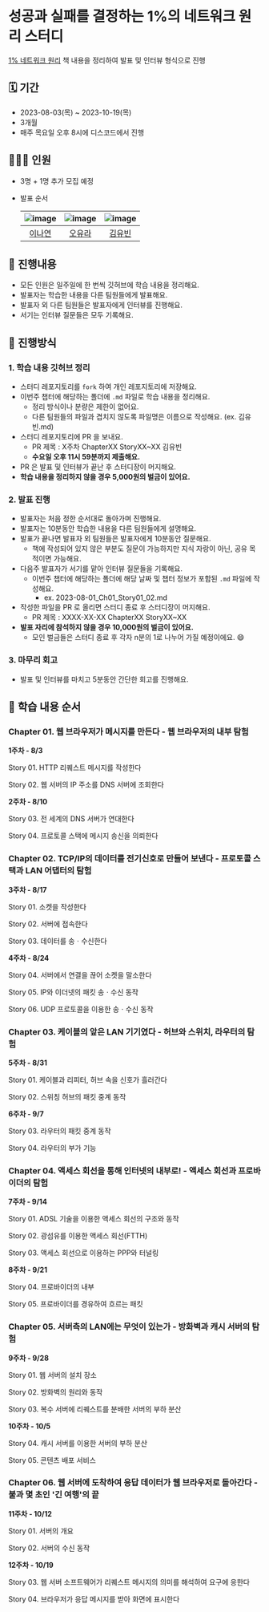 # 성공과 실패를 결정하는 1%의 네트워크 원리 스터디

[1% 네트워크 원리](https://product.kyobobook.co.kr/detail/S000000559964) 책 내용을 정리하여 발표 및 인터뷰 형식으로 진행

## 🗓 기간

- 2023-08-03(목) ~ 2023-10-19(목)
- 3개월
- 매주 목요일 오후 8시에 디스코드에서 진행

## 👨‍👩‍👧 인원

- 3명 + 1명 추가 모집 예정
- 발표 순서

  | ![image](https://avatars.githubusercontent.com/u/77628363?v=4) |![image](https://avatars.githubusercontent.com/u/65996149?v=4) |![image](https://avatars.githubusercontent.com/u/92148749?v=4) |
  |:-------------------------------------------------------------:|:-------------------------------------------------------------:| :----------------------------------------------------------------------------------: |
  | [이나연](https://github.com/yeon2lee) |              [오유라](https://github.com/o-dev-lab)              |               [김유빈](https://github.com/kyukong)               |

## 🚀 진행내용

- 모든 인원은 일주일에 한 번씩 깃허브에 학습 내용을 정리해요.
- 발표자는 학습한 내용을 다른 팀원들에게 발표해요.
- 발표자 외 다른 팀원들은 발표자에게 인터뷰를 진행해요.
- 서기는 인터뷰 질문들은 모두 기록해요.

## 📑 진행방식

### 1. 학습 내용 깃허브 정리

- 스터디 레포지토리를 `fork` 하여 개인 레포지토리에 저장해요.
- 이번주 챕터에 해당하는 폴더에 `.md` 파일로 학습 내용을 정리해요.
    - 정리 방식이나 분량은 제한이 없어요.
    - 다른 팀원들의 파일과 겹치지 않도록 파일명은 이름으로 작성해요. (ex. 김유빈.md)
- 스터디 레포지토리에 PR 을 보내요.
    - PR 제목 : X주차 ChapterXX StoryXX~XX 김유빈
    - **수요일 오후 11시 59분까지 제출해요.**
- PR 은 발표 및 인터뷰가 끝난 후 스터디장이 머지해요.
- **학습 내용을 정리하지 않을 경우 5,000원의 벌금이 있어요.**

### 2. 발표 진행

- 발표자는 처음 정한 순서대로 돌아가며 진행해요.
- 발표자는 10분동안 학습한 내용을 다른 팀원들에게 설명해요.
- 발표가 끝나면 발표자 외 팀원들은 발표자에게 10분동안 질문해요.
    - 책에 작성되어 있지 않은 부분도 질문이 가능하지만 지식 자랑이 아닌, 공유 목적이면 가능해요.
- 다음주 발표자가 서기를 맡아 인터뷰 질문들을 기록해요.
    - 이번주 챕터에 해당하는 폴더에 해당 날짜 및 챕터 정보가 포함된 `.md` 파일에 작성해요.
        - ex. 2023-08-01_Ch01_Story01_02.md
- 작성한 파일을 PR 로 올리면 스터디 종료 후 스터디장이 머지해요.
    - PR 제목 : XXXX-XX-XX ChapterXX StoryXX~XX
- **발표 자리에 참석하지 않을 경우 10,000원의 벌금이 있어요.**
  - 모인 벌금들은 스터디 종료 후 각자 n분의 1로 나누어 가질 예정이에요. 😄 

### 3. 마무리 회고

- 발표 및 인터뷰를 마치고 5분동안 간단한 회고를 진행해요.

## 📖 학습 내용 순서

### Chapter 01. 웹 브라우저가 메시지를 만든다 - 웹 브라우저의 내부 탐험

**1주차 - 8/3**

Story 01. HTTP 리퀘스트 메시지를 작성한다

Story 02. 웹 서버의 IP 주소를 DNS 서버에 조회한다

**2주차 - 8/10**

Story 03. 전 세계의 DNS 서버가 연대한다

Story 04. 프로토콜 스택에 메시지 송신을 의뢰한다

### Chapter 02. TCP/IP의 데이터를 전기신호로 만들어 보낸다 - 프로토콜 스택과 LAN 어댑터의 탐험

**3주차 - 8/17**

Story 01. 소켓을 작성한다

Story 02. 서버에 접속한다

Story 03. 데이터를 송ㆍ수신한다

**4주차 - 8/24**

Story 04. 서버에서 연결을 끊어 소켓을 말소한다

Story 05. IP와 이더넷의 패킷 송ㆍ수신 동작

Story 06. UDP 프로토콜을 이용한 송ㆍ수신 동작

### Chapter 03. 케이블의 앞은 LAN 기기였다 - 허브와 스위치, 라우터의 탐험

**5주차 - 8/31**

Story 01. 케이블과 리피터, 허브 속을 신호가 흘러간다

Story 02. 스위칭 허브의 패킷 중계 동작

**6주차 - 9/7**

Story 03. 라우터의 패킷 중계 동작

Story 04. 라우터의 부가 기능

### Chapter 04. 액세스 회선을 통해 인터넷의 내부로! - 액세스 회선과 프로바이더의 탐험

**7주차 - 9/14**

Story 01. ADSL 기술을 이용한 액세스 회선의 구조와 동작

Story 02. 광섬유를 이용한 액세스 회선(FTTH)

Story 03. 액세스 회선으로 이용하는 PPP와 터널링

**8주차 - 9/21**

Story 04. 프로바이더의 내부

Story 05. 프로바이더를 경유하여 흐르는 패킷

### Chapter 05. 서버측의 LAN에는 무엇이 있는가 - 방화벽과 캐시 서버의 탐험

**9주차 - 9/28**

Story 01. 웹 서버의 설치 장소

Story 02. 방화벽의 원리와 동작

Story 03. 복수 서버에 리퀘스트를 분배한 서버의 부하 분산

**10주차 - 10/5**

Story 04. 캐시 서버를 이용한 서버의 부하 분산

Story 05. 콘텐츠 배포 서비스

### Chapter 06. 웹 서버에 도착하여 응답 데이터가 웹 브라우저로 돌아간다 - 불과 몇 초인 '긴 여행'의 끝

**11주차 - 10/12**

Story 01. 서버의 개요

Story 02. 서버의 수신 동작

**12주차 - 10/19**

Story 03. 웹 서버 소프트웨어가 리퀘스트 메시지의 의미를 해석하여 요구에 응한다

Story 04. 브라우저가 응답 메시지를 받아 화면에 표시한다

